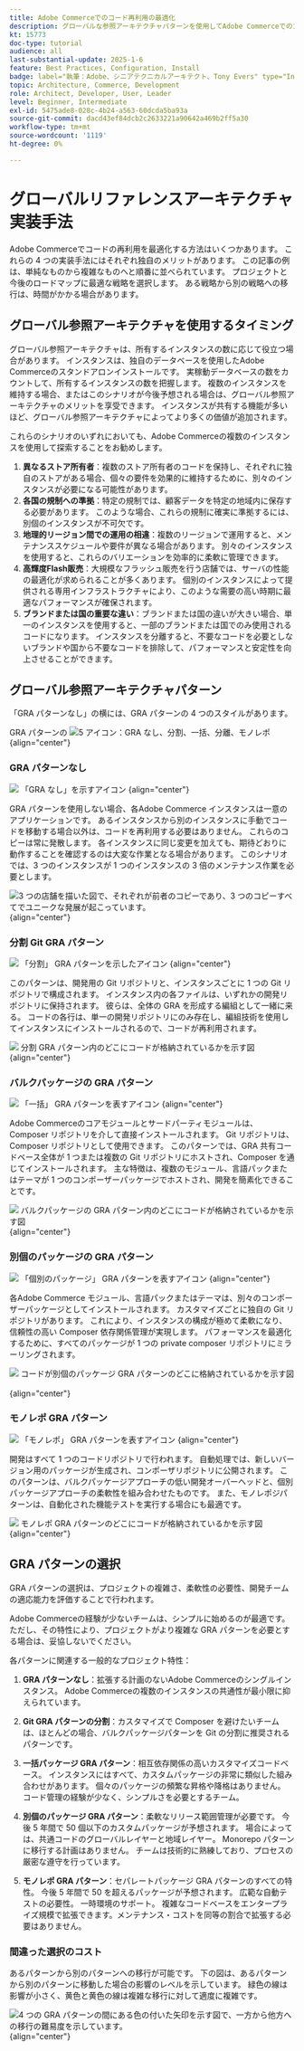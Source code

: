 ```yaml
---
title: Adobe Commerceでのコード再利用の最適化
description: グローバルな参照アーキテクチャパターンを使用してAdobe Commerceでのコードの再利用を最適化し、複数のインスタンスでのパフォーマンスとコンプライアンスを強化する方法を説明します。
kt: 15773
doc-type: tutorial
audience: all
last-substantial-update: 2025-1-6
feature: Best Practices, Configuration, Install
badge: label="執筆：Adobe、シニアテクニカルアーキテクト、Tony Evers" type="Informative" url="https://www.linkedin.com/in/evers-tony/" tooltip="寄稿：Tony Evers"
topic: Architecture, Commerce, Development
role: Architect, Developer, User, Leader
level: Beginner, Intermediate
exl-id: 5475ade8-028c-4b24-a563-60dcda5ba93a
source-git-commit: dacd43ef84dcb2c2633221a90642a469b2ff5a30
workflow-type: tm+mt
source-wordcount: '1119'
ht-degree: 0%

---
```


# グローバルリファレンスアーキテクチャ実装手法

Adobe Commerceでコードの再利用を最適化する方法はいくつかあります。 これらの 4 つの実装手法にはそれぞれ独自のメリットがあります。 この記事の例は、単純なものから複雑なものへと順番に並べられています。 プロジェクトと今後のロードマップに最適な戦略を選択します。 ある戦略から別の戦略への移行は、時間がかかる場合があります。

## グローバル参照アーキテクチャを使用するタイミング

グローバル参照アーキテクチャは、所有するインスタンスの数に応じて役立つ場合があります。 インスタンスは、独自のデータベースを使用したAdobe Commerceのスタンドアロンインストールです。 実稼動データベースの数をカウントして、所有するインスタンスの数を把握します。 複数のインスタンスを維持する場合、またはこのシナリオが今後予想される場合は、グローバル参照アーキテクチャのメリットを享受できます。 インスタンスが共有する機能が多いほど、グローバル参照アーキテクチャによってより多くの価値が追加されます。

これらのシナリオのいずれにおいても、Adobe Commerceの複数のインスタンスを使用して探索することをお勧めします。

1. **異なるストア所有者**：複数のストア所有者のコードを保持し、それぞれに独自のストアがある場合、個々の要件を効果的に維持するために、別々のインスタンスが必要になる可能性があります。
2. **各国の規制への準拠**：特定の規制では、顧客データを特定の地域内に保存する必要があります。 このような場合、これらの規制に確実に準拠するには、別個のインスタンスが不可欠です。
3. **地理的リージョン間での運用の相違**：複数のリージョンで運用すると、メンテナンススケジュールや要件が異なる場合があります。 別々のインスタンスを使用すると、これらのバリエーションを効率的に柔軟に管理できます。
4. **高輝度Flash販売**：大規模なフラッシュ販売を行う店舗では、サーバの性能の最適化が求められることが多くあります。 個別のインスタンスによって提供される専用インフラストラクチャにより、このような需要の高い時期に最適なパフォーマンスが確保されます。
5. **ブランドまたは国の重要な違い**：ブランドまたは国の違いが大きい場合、単一のインスタンスを使用すると、一部のブランドまたは国でのみ使用されるコードになります。 インスタンスを分離すると、不要なコードを必要としないブランドや国から不要なコードを排除して、パフォーマンスと安定性を向上させることができます。

## グローバル参照アーキテクチャパターン

「GRA パターンなし」の横には、GRA パターンの 4 つのスタイルがあります。

GRA パターンの ![5 アイコン：GRA なし、分割、一括、分離、モノレポ &#x200B;](/help/assets/global-reference-architecture/gra-patterns-horizontal.png){align="center"}

### GRA パターンなし

![&#x200B; 「GRA なし」を示すアイコン &#x200B;](/help/assets/global-reference-architecture/no-gra.png){align="center"}

GRA パターンを使用しない場合、各Adobe Commerce インスタンスは一意のアプリケーションです。 あるインスタンスから別のインスタンスに手動でコードを移動する場合以外は、コードを再利用する必要はありません。 これらのコピーは常に発散します。 各インスタンスに同じ変更を加えても、期待どおりに動作することを確認するのは大変な作業となる場合があります。 このシナリオでは、3 つのインスタンスが 1 つのインスタンスの 3 倍のメンテナンス作業を必要とします。

![3 つの店舗を描いた図で、それぞれが前者のコピーであり、3 つのコピーすべてでユニークな発展が起こっています。](/help/assets/global-reference-architecture/no-gra-pattern-diagram.png){align="center"}

### 分割 Git GRA パターン

![&#x200B; 「分割」 GRA パターンを示したアイコン &#x200B;](/help/assets/global-reference-architecture/split-git.png){align="center"}

このパターンは、開発用の Git リポジトリと、インスタンスごとに 1 つの Git リポジトリで構成されます。 インスタンス内の各ファイルは、いずれかの開発リポジトリに保持されます。 彼らは、全体の GRA を形成する編組として一緒に来る。 コードの各行は、単一の開発リポジトリにのみ存在し、編組技術を使用してインスタンスにインストールされるので、コードが再利用されます。

![&#x200B; 分割 GRA パターン内のどこにコードが格納されているかを示す図 &#x200B;](/help/assets/global-reference-architecture/split-git-gra-pattern-diagram.png){align="center"}

### バルクパッケージの GRA パターン

![&#x200B; 「一括」 GRA パターンを表すアイコン &#x200B;](/help/assets/global-reference-architecture/bulk-packages.png){align="center"}

Adobe Commerceのコアモジュールとサードパーティモジュールは、Composer リポジトリを介して直接インストールされます。 Git リポジトリは、Composer リポジトリとして使用できます。 このパターンでは、GRA 共有コードベース全体が 1 つまたは複数の Git リポジトリにホストされ、Composer を通じてインストールされます。 主な特徴は、複数のモジュール、言語パックまたはテーマが 1 つのコンポーザーパッケージでホストされ、開発を簡素化できることです。

![&#x200B; バルクパッケージの GRA パターン内のどこにコードが格納されているかを示す図 &#x200B;](/help/assets/global-reference-architecture/bulk-gra-pattern-diagram.png){align="center"}

### 別個のパッケージの GRA パターン

![&#x200B; 「個別のパッケージ」 GRA パターンを表すアイコン &#x200B;](/help/assets/global-reference-architecture/separate-packages.png){align="center"}

各Adobe Commerce モジュール、言語パックまたはテーマは、別々のコンポーザーパッケージとしてインストールされます。 カスタマイズごとに独自の Git リポジトリがあります。 これにより、インスタンスの構成が極めて柔軟になり、信頼性の高い Composer 依存関係管理が実現します。 パフォーマンスを最適化するために、すべてのパッケージが 1 つの private composer リポジトリにミラーリングされます。

![&#x200B; コードが別個のパッケージ GRA パターンのどこに格納されているかを示す図 &#x200B;](/help/assets/global-reference-architecture/separate-packages-gra-pattern-diagram.png){align="center"}

### モノレポ GRA パターン

![&#x200B; 「モノレポ」 GRA パターンを表すアイコン &#x200B;](/help/assets/global-reference-architecture/monorepo.png){align="center"}

開発はすべて 1 つのコードリポジトリで行われます。 自動処理では、新しいバージョン用のパッケージが生成され、コンポーザリポジトリに公開されます。 このパターンは、バルクパッケージアプローチの低い開発オーバーヘッドと、個別パッケージアプローチの柔軟性を組み合わせたものです。 また、モノレポジパターンは、自動化された機能テストを実行する場合にも最適です。

![&#x200B; モノレポ GRA パターンのどこにコードが格納されているかを示す図 &#x200B;](/help/assets/global-reference-architecture/monorepo-gra-pattern-diagram.png){align="center"}

## GRA パターンの選択

GRA パターンの選択は、プロジェクトの複雑さ、柔軟性の必要性、開発チームの適応能力を評価することで行われます。

Adobe Commerceの経験が少ないチームは、シンプルに始めるのが最適です。 ただし、その特性により、プロジェクトがより複雑な GRA パターンを必要とする場合は、妥協しないでください。

各パターンに関連する一般的なプロジェクト特性：

1. **GRA パターンなし**：拡張する計画のないAdobe Commerceのシングルインスタンス。 Adobe Commerceの複数のインスタンスの共通性が最小限に抑えられています。

2. **Git GRA パターンの分割**：カスタマイズで Composer を避けたいチームは、ほとんどの場合、バルクパッケージパターンを Git の分割に推奨されるパターンです。

3. **一括パッケージ GRA パターン**：相互依存関係の高いカスタマイズコードベース。 インスタンスにはすべて、カスタムパッケージの非常に類似した組み合わせがあります。 個々のパッケージの頻繁な昇格や降格はありません。 コード管理の経験が少なく、シンプルさを必要とするチーム。

4. **別個のパッケージ GRA パターン**：柔軟なリリース範囲管理が必要です。 今後 5 年間で 50 個以下のカスタムパッケージが予想されます。 場合によっては、共通コードのグローバルレイヤーと地域レイヤー。 Monorepo パターンに移行する計画はありません。 チームは技術的に熟練しており、プロセスの厳密な遵守を行っています。

5. **モノレポ GRA パターン**：セパレートパッケージ GRA パターンのすべての特性。 今後 5 年間で 50 を超えるパッケージが予想されます。 広範な自動テストの必要性。 一時環境のサポート。 複雑なコードベースをエンタープライズ規模で拡張できます。メンテナンス・コストを同等の割合で拡張する必要はありません。

### 間違った選択のコスト

あるパターンから別のパターンへの移行が可能です。 下の図は、あるパターンから別のパターンに移動した場合の影響のレベルを示しています。 緑色の線は影響が小さく、黄色と黄色の線は複雑な移行に対して適度に複雑です。

![4 つの GRA パターンの間にある色の付いた矢印を示す図で、一方から他方への移行の難易度を示しています。](/help/assets/global-reference-architecture/wrong-choice.png){align="center"}
